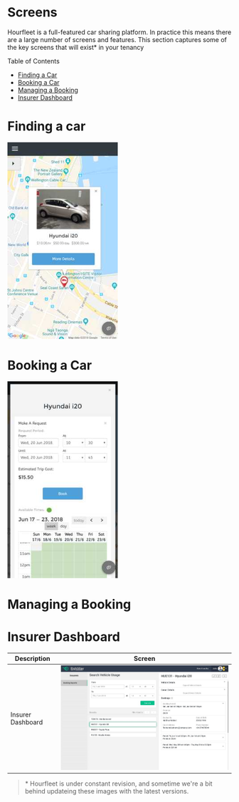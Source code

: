 # Screens  

Hourfleet is a full-featured car sharing platform. In practice this means there are a large number of screens and features. This section captures some of the key screens that will exist* in your tenancy

Table of Contents  
- [Finding a Car](#finding-a-car)
- [Booking a Car](#booking-a-car)
- [Managing a Booking](#managing-a-booking)
- [Insurer Dashboard](#insurer-dashboard)


# Finding a car  

![](images/screens/car-map.jpg)



# Booking a Car

![](images/screens/car-booking.jpg)



# Managing a Booking



# Insurer Dashboard

| Description        | Screen  |
| ------------------ | :-----:|
| Insurer Dashboard |![](images/Insurers_Bookings_Desktop.jpg)|







> &ast; Hourfleet is under constant revision, and sometime we're a bit behind updateing these images with the latest versions. 

